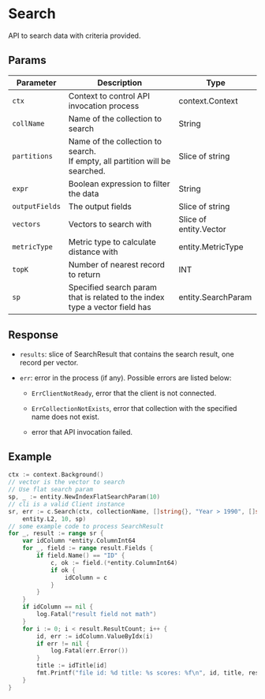 # Search 

API to search data with criteria provided.

## Params

| Parameter    | Description                               | Type            |
| ------------ | ----------------------------------------- | --------------- |
| `ctx`        | Context to control API invocation process | context.Context |
| `collName`   | Name of the collection to search          | String          |
| `partitions` | Name of the collection to search. </br>If empty, all partition will be searched. | Slice of string |
| `expr`       | Boolean expression to filter the data     | String          |
| `outputFields` | The output fields                       | Slice of string |
| `vectors`    | Vectors to search with                    | Slice of entity.Vector |
| `metricType` | Metric type to calculate distance with    | entity.MetricType |
| `topK`       | Number of nearest record to return        | INT             |
| `sp`         | Specified search param that is related to the index type a vector field has | entity.SearchParam |



## Response

- `results`: slice of SearchResult that contains the search result, one record per vector.

- `err`: error in the process (if any). Possible errors are listed below:

    - `ErrClientNotReady`, error that the client is not connected.

    - `ErrCollectionNotExists`, error that collection with the specified name does not exist.

    - error that API invocation failed.

## Example

```go
ctx := context.Background()
// vector is the vector to search
// Use flat search param
sp, _ := entity.NewIndexFlatSearchParam(10)
// cli is a valid Client instance
sr, err := c.Search(ctx, collectionName, []string{}, "Year > 1990", []string{"ID"}, []entity.Vector{vector}, "Vector",
	entity.L2, 10, sp)
// some example code to process SearchResult
for _, result := range sr {
	var idColumn *entity.ColumnInt64
	for _, field := range result.Fields {
		if field.Name() == "ID" {
			c, ok := field.(*entity.ColumnInt64)
			if ok {
				idColumn = c
			}
		}
	}
	if idColumn == nil {
		log.Fatal("result field not math")
	}
	for i := 0; i < result.ResultCount; i++ {
		id, err := idColumn.ValueByIdx(i)
		if err != nil {
			log.Fatal(err.Error())
		}
		title := idTitle[id]
		fmt.Printf("file id: %d title: %s scores: %f\n", id, title, result.Scores[i])
	}
}

```
